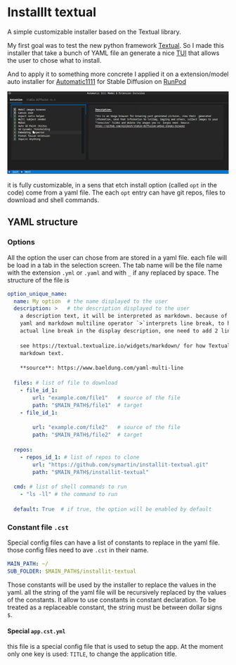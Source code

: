 # InstallIt textual

A simple customizable installer based on the Textual library.

My first goal was to test the new python framework [Textual](https://github.com/Textualize/textual).
So I made this installer that take a bunch of YAML file an generate a nice 
[TUI](https://en.wikipedia.org/wiki/Text-based_user_interface) that allows the
user to chose what to install.

And to apply it to something more concrete I applied it on a extension/model auto
installer for [Automatic1111](https://github.com/AUTOMATIC1111/stable-diffusion-webui)
for Stable Diffusion on [RunPod](https://www.runpod.io/)

![main window screenshot](./doc/img/screen_recording.gif "main window screenshot")

it is fully customizable, in a sens that etch install option (called `opt` in 
the code) come from a yaml file. The each `opt` entry can have git repos, files
to download and shell commands.

## YAML structure
### Options

All the option the user can chose from are stored in a yaml file. each file will
be load in a tab in the selection screen. The tab name will be the file name
with the extension ``.yml`` or ``.yaml`` and with `_` if any replaced by space.
The structure of the file is

```yaml
option_unique_name:
  name: My option  # the name displayed to the user
  description: >   # the description displayed to the user
    a description text, it will be interpreted as markdown. because of the way
    yaml and markdown multiline operator `>`interprets line break, to have an
    actual line break in the display description, one need to add 2 line breaks

    see https://textual.textualize.io/widgets/markdown/ for how Textual handles
    markdown text.

    **source**: https://www.baeldung.com/yaml-multi-line

  files: # list of file to download
    - file_id_1:
        url: "example.com/file1"   # source of the file
        path: "$MAIN_PATH$/file1"  # target
    - file_id_1:

        url: "example.com/file2"   # source of the file
        path: "$MAIN_PATH$/file2"  # target

  repos:
    - repos_id_1: # list of repos to clone
        url: "https://github.com/symartin/installit-textual.git"
        path: "$MAIN_PATH$/installit-textual"

  cmd: # list of shell commands to run
    - "ls -ll" # the command to run

  default: True  # if true, the option will be enabled by default

```

### Constant file ``.cst``
Special config files can have a list of constants to replace in the yaml file.
those config files need to ave `.cst` in their name.

```yaml
MAIN_PATH: ~/
SUB_FOLDER: $MAIN_PATH$/installit-textual
```

Those constants will be used by the installer to replace the values in the yaml.
all the string of the yaml file will be recursively replaced by the values of 
the constants. It allow to use constants in constant declaration. To be treated 
as a replaceable constant, the string must be between dollar signs `$`.

#### Special `app.cst.yml`
this file is a special config file that is used to setup the app. At the moment
only one key is used: `TITLE`, to change the application title.